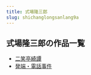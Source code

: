 ```yaml
---
title: 式場隆三郎
slug: shichanglongsanlang9a
---
```


## 式場隆三郎の作品一覧

- [二笑亭綺譚](erxiaotingqitan-41d)
- [発端・電話事件](faduandianhuash-2d8)
